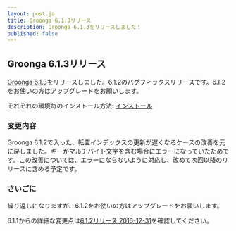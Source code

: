 ```yaml
---
layout: post.ja
title: Groonga 6.1.3リリース
description: Groonga 6.1.3をリリースしました！
published: false
---
```


## Groonga 6.1.3リリース

[Groonga 6.1.3](/ja/docs/news.html#release-6-1-3)をリリースしました。6.1.2のバグフィックスリリースです。6.1.2をお使いの方はアップグレードをお願いします。

それぞれの環境毎のインストール方法: [インストール](/ja/docs/install.html)

### 変更内容

Groonga 6.1.2で入った、転置インデックスの更新が遅くなるケースの改善を元に戻しました。キーがマルチバイト文字を含む場合にエラーになっていたためです。この改善については、エラーにならないように対応し、改めて次回以降のリリースに含める予定です。

### さいごに

繰り返しになりますが、6.1.2をお使いの方はアップグレードをお願いします。

6.1.1からの詳細な変更点は[6.1.2リリース 2016-12-31](/ja/docs/news.html#release-6-1-2)を確認してください。
